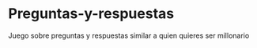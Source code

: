 # Preguntas-y-respuestas
Juego sobre preguntas y respuestas similar a quien quieres ser millonario 
